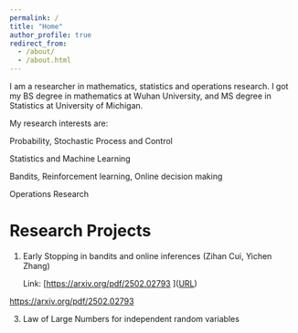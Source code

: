 ```yaml
---
permalink: /
title: "Home"
author_profile: true
redirect_from: 
  - /about/
  - /about.html
---
```


I am a researcher in mathematics, statistics and operations research. I got my BS degree in mathematics at Wuhan University, and MS degree in Statistics at University of Michigan.

My research interests are:

Probability, Stochastic Process and Control

Statistics and Machine Learning

Bandits, Reinforcement learning, Online decision making

Operations Research

Research Projects
======
1. Early Stopping in bandits and online inferences (Zihan Cui, Yichen Zhang)

   Link: [https://arxiv.org/pdf/2502.02793  ]([URL](https://arxiv.org/pdf/2502.02793  ))  
  
  https://arxiv.org/pdf/2502.02793  

3. Law of Large Numbers for independent random variables

